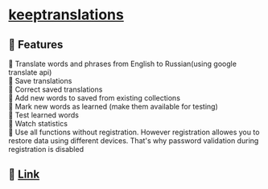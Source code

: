 # [keeptranslations](https://.com)

## 🔷 Features

🔹 Translate words and phrases from English to Russian(using google translate api)  
🔹 Save translations  
🔹 Correct saved translations  
🔹 Add new words to saved from existing collections   
🔹 Mark new words as learned (make them available for testing)    
🔹 Test learned words  
🔹 Watch statistics  
🔹 Use all functions without registration. However registration allowes you to restore data using different devices. That's why password validation during registration is disabled  

## 🔷 [Link](https://.com)



